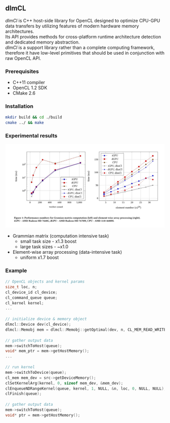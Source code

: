 ## dlmCL

_dlmCl_ is C++ host-side library for OpenCL designed to optimize CPU-GPU data transfers by utilizing features of modern hardware memory architectures.  
Its API provides methods for cross-platform runtime architecture detection and dedicated memory abstraction.  
_dlmCl_ is a support library rather than a complete computing framework, therefore it have low-level primitives that should be used in conjunction with raw OpenCL API.  

### Prerequisites

* C++11 compiler
* OpenCL 1.2 SDK
* CMake 2.6

### Installation

```bash
mkdir build && cd ./build
cmake ../ && make
```

### Experimental results

![perfromance counters](https://github.com/ISilence/delirium_cl/blob/data/1.jpeg)

* Grammian matrix (computation intensive task)
  * small task size - x1.3 boost
  * large task sizes - ~x1.0
* Element-wise array processing (data-intensive task)
  * uniform x1.7 boost


### Example

```c++
// OpenCL objects and kernel params
size_t loc, n;
cl_device_id cl_device;
cl_command_queue queue;
cl_kernel kernel;
...

// initialize device & memory object
dlmcl::Device dev(cl_device);
dlmcl::Memobj mem = dlmcl::Memobj::getOptimal(dev, n, CL_MEM_READ_WRITE);

// gather output data
mem->switchToHost(queue);
void* mem_ptr = mem->getHostMemory();
...

// run kernel
mem->switchToDevice(queue);
cl_mem mem_dev = src->getDeviceMemory();
clSetKernelArg(kernel, 0, sizeof mem_dev, &mem_dev);
clEnqueueNDRangeKernel(queue, kernel, 1, NULL, &n, loc, 0, NULL, NULL);
clFinish(queue);

// gather output data
mem->switchToHost(queue);
void* ptr = mem->getHostMemory();
```

